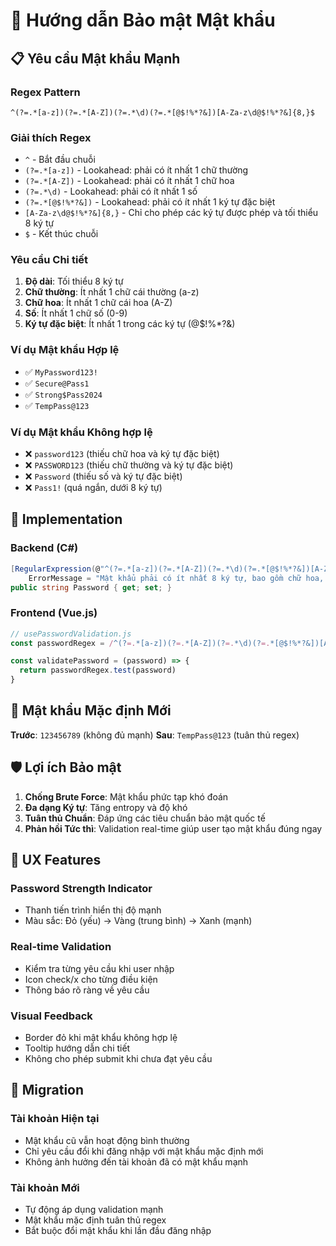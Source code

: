 # 🔐 Hướng dẫn Bảo mật Mật khẩu

## 📋 Yêu cầu Mật khẩu Mạnh

### Regex Pattern
```regex
^(?=.*[a-z])(?=.*[A-Z])(?=.*\d)(?=.*[@$!%*?&])[A-Za-z\d@$!%*?&]{8,}$
```

### Giải thích Regex
- `^` - Bắt đầu chuỗi
- `(?=.*[a-z])` - Lookahead: phải có ít nhất 1 chữ thường
- `(?=.*[A-Z])` - Lookahead: phải có ít nhất 1 chữ hoa  
- `(?=.*\d)` - Lookahead: phải có ít nhất 1 số
- `(?=.*[@$!%*?&])` - Lookahead: phải có ít nhất 1 ký tự đặc biệt
- `[A-Za-z\d@$!%*?&]{8,}` - Chỉ cho phép các ký tự được phép và tối thiểu 8 ký tự
- `$` - Kết thúc chuỗi

### Yêu cầu Chi tiết
1. **Độ dài**: Tối thiểu 8 ký tự
2. **Chữ thường**: Ít nhất 1 chữ cái thường (a-z)
3. **Chữ hoa**: Ít nhất 1 chữ cái hoa (A-Z)
4. **Số**: Ít nhất 1 chữ số (0-9)
5. **Ký tự đặc biệt**: Ít nhất 1 trong các ký tự (@$!%*?&)

### Ví dụ Mật khẩu Hợp lệ
- ✅ `MyPassword123!`
- ✅ `Secure@Pass1`
- ✅ `Strong$Pass2024`
- ✅ `TempPass@123`

### Ví dụ Mật khẩu Không hợp lệ
- ❌ `password123` (thiếu chữ hoa và ký tự đặc biệt)
- ❌ `PASSWORD123` (thiếu chữ thường và ký tự đặc biệt)
- ❌ `Password` (thiếu số và ký tự đặc biệt)
- ❌ `Pass1!` (quá ngắn, dưới 8 ký tự)

## 🔧 Implementation

### Backend (C#)
```csharp
[RegularExpression(@"^(?=.*[a-z])(?=.*[A-Z])(?=.*\d)(?=.*[@$!%*?&])[A-Za-z\d@$!%*?&]{8,}$", 
    ErrorMessage = "Mật khẩu phải có ít nhất 8 ký tự, bao gồm chữ hoa, chữ thường, số và ký tự đặc biệt (@$!%*?&)")]
public string Password { get; set; }
```

### Frontend (Vue.js)
```javascript
// usePasswordValidation.js
const passwordRegex = /^(?=.*[a-z])(?=.*[A-Z])(?=.*\d)(?=.*[@$!%*?&])[A-Za-z\d@$!%*?&]{8,}$/

const validatePassword = (password) => {
  return passwordRegex.test(password)
}
```

## 🎯 Mật khẩu Mặc định Mới

**Trước**: `123456789` (không đủ mạnh)
**Sau**: `TempPass@123` (tuân thủ regex)

## 🛡️ Lợi ích Bảo mật

1. **Chống Brute Force**: Mật khẩu phức tạp khó đoán
2. **Đa dạng Ký tự**: Tăng entropy và độ khó
3. **Tuân thủ Chuẩn**: Đáp ứng các tiêu chuẩn bảo mật quốc tế
4. **Phản hồi Tức thì**: Validation real-time giúp user tạo mật khẩu đúng ngay

## 📱 UX Features

### Password Strength Indicator
- Thanh tiến trình hiển thị độ mạnh
- Màu sắc: Đỏ (yếu) → Vàng (trung bình) → Xanh (mạnh)

### Real-time Validation
- Kiểm tra từng yêu cầu khi user nhập
- Icon check/x cho từng điều kiện
- Thông báo rõ ràng về yêu cầu

### Visual Feedback
- Border đỏ khi mật khẩu không hợp lệ
- Tooltip hướng dẫn chi tiết
- Không cho phép submit khi chưa đạt yêu cầu

## 🔄 Migration

### Tài khoản Hiện tại
- Mật khẩu cũ vẫn hoạt động bình thường
- Chỉ yêu cầu đổi khi đăng nhập với mật khẩu mặc định mới
- Không ảnh hưởng đến tài khoản đã có mật khẩu mạnh

### Tài khoản Mới
- Tự động áp dụng validation mạnh
- Mật khẩu mặc định tuân thủ regex
- Bắt buộc đổi mật khẩu khi lần đầu đăng nhập
